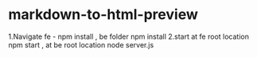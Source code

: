 # markdown-to-html-preview
1.Navigate fe - npm install , be folder npm install
2.start at fe root location npm start , at be root location node server.js

